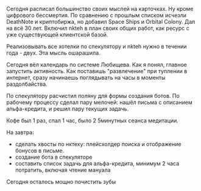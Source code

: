 Сегодня расписал большинство своих мыслей на карточках. Ну кроме цифрового бессмертия.
По сравнению с прошлым списком исчезли DeathNote и криптобиржа, но добавил Space Ships и Orbital Colony. Дал на всё 30 лет. Включил nkteh в план своих общих работ, как ресурс с уже существующей клиентской базой.

Реализовывать все хотелки по спекулятору и nkteh нужно в течении года - двух. Эта мысль ошарашила.

Сегодня вёл календарь по системе Любищева. Как я понял, главное запустить активность. Как поставишь "развлечение" при туплении в интернет, сразу начинаешь поглядывать на часы в моменты раздолбайства.

По спекулятору расчистил поляну для формы создания ботов.
По рабочему процессу сделал пару мелочей: нашёл письма с описанием альфа-кредита, и решил пару текущих задачь.

Кофе был 1 раз, спал 1 час, было 2 5минутных сеанса медитации.

На завтра:
  - сделать хвосты по нктеху: плейсхолдер поиска и отображение бонусов в письме.
  - создание бота в спекуляторе
  - составить список задачь для альфа-кредита, минимум 2 часа потратить, включая чтение мануала

Сегодня осталось мощно почистить зубы